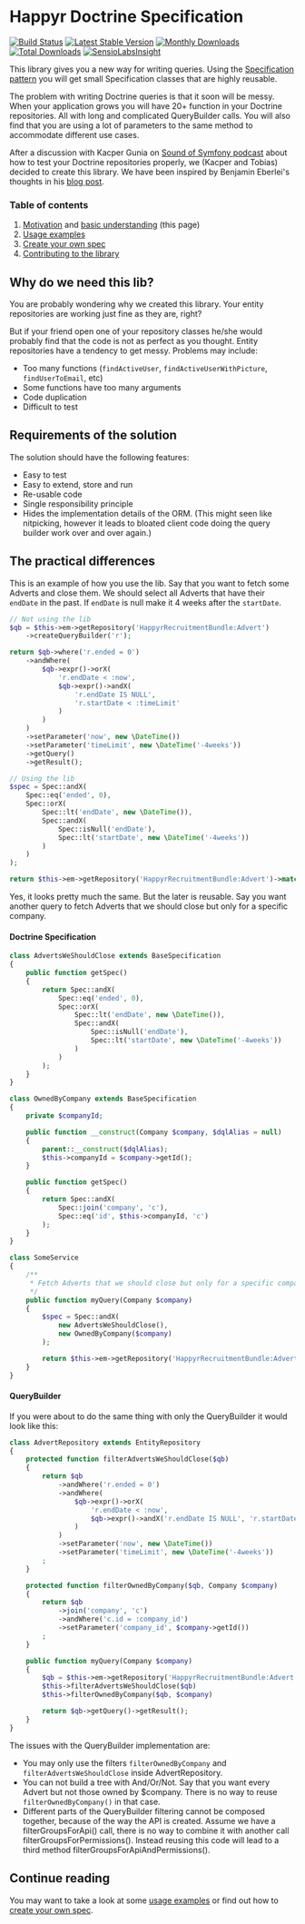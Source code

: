# Happyr Doctrine Specification
[![Build Status](https://travis-ci.org/Happyr/Doctrine-Specification.svg?branch=master)](https://travis-ci.org/Happyr/Doctrine-Specification)
[![Latest Stable Version](https://poser.pugx.org/happyr/doctrine-specification/v/stable.svg)](https://packagist.org/packages/happyr/doctrine-specification)
[![Monthly Downloads](https://poser.pugx.org/happyr/doctrine-specification/d/monthly.png)](https://packagist.org/packages/happyr/doctrine-specification)
[![Total Downloads](https://poser.pugx.org/happyr/doctrine-specification/downloads)](https://packagist.org/packages/happyr/doctrine-specification)
[![SensioLabsInsight](https://insight.sensiolabs.com/projects/44c425af-90f6-4c25-b789-4ece28b01a2b/mini.png)](https://insight.sensiolabs.com/projects/44c425af-90f6-4c25-b789-4ece28b01a2b)

This library gives you a new way for writing queries. Using the [Specification pattern][wiki_spec_pattern] you will
get small Specification classes that are highly reusable.

The problem with writing Doctrine queries is that it soon will be messy. When your application grows you will have
20+ function in your Doctrine repositories. All with long and complicated QueryBuilder calls. You will also find that
you are using a lot of parameters to the same method to accommodate different use cases.

After a discussion with Kacper Gunia on [Sound of Symfony podcast][sos] about how to test your Doctrine repositories properly, we (Kacper and Tobias) decided to create this library. We have been inspired by Benjamin Eberlei's thoughts in his [blog post][whitewashing].

### Table of contents

1. [Motivation](#why-do-we-need-this-lib) and [basic understanding](#the-practical-differences) (this page)
2. [Usage examples][doc-usage]
3. [Create your own spec][doc-create]
4. [Contributing to the library][contributing]


## Why do we need this lib?

You are probably wondering why we created this library. Your entity repositories are working just fine as they are, right?

But if your friend open one of your repository classes he/she would probably find that the code is not as perfect as you thought.
Entity repositories have a tendency to get messy. Problems may include:

 * Too many functions (`findActiveUser`, `findActiveUserWithPicture`, `findUserToEmail`, etc)
 * Some functions have too many arguments
 * Code duplication
 * Difficult to test

## Requirements of the solution

The solution should have the following features:

* Easy to test
* Easy to extend, store and run
* Re-usable code
* Single responsibility principle
* Hides the implementation details of the ORM. (This might seen like nitpicking, however it leads to bloated client code
doing the query builder work over and over again.)

## The practical differences

This is an example of how you use the lib. Say that you want to fetch some Adverts and close them. We should select all Adverts that have their `endDate` in the past. If `endDate` is null make it 4 weeks after the `startDate`.

``` php
// Not using the lib
$qb = $this->em->getRepository('HappyrRecruitmentBundle:Advert')
    ->createQueryBuilder('r');

return $qb->where('r.ended = 0')
    ->andWhere(
        $qb->expr()->orX(
            'r.endDate < :now',
            $qb->expr()->andX(
                'r.endDate IS NULL',
                'r.startDate < :timeLimit'
            )
        )
    )
    ->setParameter('now', new \DateTime())
    ->setParameter('timeLimit', new \DateTime('-4weeks'))
    ->getQuery()
    ->getResult();
```

``` php
// Using the lib
$spec = Spec::andX(
    Spec::eq('ended', 0),
    Spec::orX(
        Spec::lt('endDate', new \DateTime()),
        Spec::andX(
            Spec::isNull('endDate'),
            Spec::lt('startDate', new \DateTime('-4weeks'))
        )
    )
);

return $this->em->getRepository('HappyrRecruitmentBundle:Advert')->match($spec);
```

Yes, it looks pretty much the same. But the later is reusable. Say you want another query to fetch Adverts that we
 should close but only for a specific company.

#### Doctrine Specification

``` php
class AdvertsWeShouldClose extends BaseSpecification
{
    public function getSpec()
    {
        return Spec::andX(
            Spec::eq('ended', 0),
            Spec::orX(
                Spec::lt('endDate', new \DateTime()),
                Spec::andX(
                    Spec::isNull('endDate'),
                    Spec::lt('startDate', new \DateTime('-4weeks'))
                )
            )
        );
    }
}

class OwnedByCompany extends BaseSpecification
{
    private $companyId;

    public function __construct(Company $company, $dqlAlias = null)
    {
        parent::__construct($dqlAlias);
        $this->companyId = $company->getId();
    }

    public function getSpec()
    {
        return Spec::andX(
            Spec::join('company', 'c'),
            Spec::eq('id', $this->companyId, 'c')
        );
    }
}

class SomeService
{
    /**
     * Fetch Adverts that we should close but only for a specific company
     */
    public function myQuery(Company $company)
    {
        $spec = Spec::andX(
            new AdvertsWeShouldClose(),
            new OwnedByCompany($company)
        );

        return $this->em->getRepository('HappyrRecruitmentBundle:Advert')->match($spec);
    }
}
```

#### QueryBuilder

If you were about to do the same thing with only the QueryBuilder it would look like this:

``` php
class AdvertRepository extends EntityRepository
{
    protected function filterAdvertsWeShouldClose($qb)
    {
        return $qb
            ->andWhere('r.ended = 0')
            ->andWhere(
                $qb->expr()->orX(
                    'r.endDate < :now',
                    $qb->expr()->andX('r.endDate IS NULL', 'r.startDate < :timeLimit')
                )
            )
            ->setParameter('now', new \DateTime())
            ->setParameter('timeLimit', new \DateTime('-4weeks'))
        ;
    }

    protected function filterOwnedByCompany($qb, Company $company)
    {
        return $qb
            ->join('company', 'c')
            ->andWhere('c.id = :company_id')
            ->setParameter('company_id', $company->getId())
        ;
    }

    public function myQuery(Company $company)
    {
        $qb = $this->em->getRepository('HappyrRecruitmentBundle:Advert')->createQueryBuilder('r');
        $this->filterAdvertsWeShouldClose($qb)
        $this->filterOwnedByCompany($qb, $company)

        return $qb->getQuery()->getResult();
    }
}
```

The issues with the QueryBuilder implementation are:

* You may only use the filters `filterOwnedByCompany` and `filterAdvertsWeShouldClose` inside AdvertRepository.
* You can not build a tree with And/Or/Not. Say that you want every Advert but not those owned by $company. There 
is no way to reuse `filterOwnedByCompany()` in that case.
* Different parts of the QueryBuilder filtering cannot be composed together, because of the way the API is created.
Assume we have a filterGroupsForApi() call, there is no way to combine it with another call filterGroupsForPermissions().
Instead reusing this code will lead to a third method filterGroupsForApiAndPermissions().

## Continue reading

You may want to take a look at some [usage examples][doc-usage] or find out
how to [create your own spec][doc-create].



[whitewashing]: http://www.whitewashing.de/2013/03/04/doctrine_repositories.html
[wiki_spec_pattern]: http://en.wikipedia.org/wiki/Specification_pattern
[sos]: http://www.soundofsymfony.com/episode/episode-2/
[doc-usage]: docs/0-usage.md
[doc-create]: docs/1-creatingSpecs.md
[contributing]: CONTRIBUTING.md
